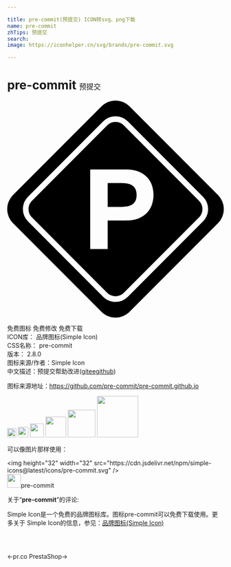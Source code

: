 ```yaml
---

title: pre-commit(预提交) ICON转svg、png下载
name: pre-commit
zhTips: 预提交
search: 
image: https://iconhelper.cn/svg/brands/pre-commit.svg

---
```


# pre-commit  <small style="font-size: 60%;font-weight: 100">预提交</small>

<div id="svg" class="svg-wrap">
<svg role="img" viewBox="0 0 24 24" xmlns="http://www.w3.org/2000/svg"><title>pre-commit icon</title><path d="M23.355 10.444L13.556.645a2.2 2.2 0 0 0-3.112 0L.645 10.444a2.201 2.201 0 0 0 0 3.112l9.799 9.799a2.201 2.201 0 0 0 3.112 0l9.799-9.799a2.2 2.2 0 0 0 0-3.112zm-1.657 2.918l-8.337 8.337a1.922 1.922 0 0 1-1.362.563c-.493 0-.986-.188-1.362-.563L2.3 13.362A1.92 1.92 0 0 1 1.738 12c0-.514.2-.998.564-1.362l8.337-8.337c.363-.363.847-.563 1.361-.563s.998.2 1.362.564l8.337 8.337c.75.75.75 1.972-.001 2.723zM14.195 9.76c.094.173.142.399.142.678s-.047.505-.142.678c-.095.173-.22.306-.376.401a1.485 1.485 0 0 1-.542.191 4.033 4.033 0 0 1-.641.049h-1.504V9.119h1.504c.222 0 .435.017.641.049.205.033.386.097.542.191.156.095.281.228.376.401zm7.062 1.319L12.92 2.742c-.245-.245-.572-.381-.92-.381s-.675.135-.921.381l-8.337 8.337c-.245.246-.381.573-.381.921s.135.675.381.921l8.337 8.337a1.304 1.304 0 0 0 1.842 0l8.337-8.337a1.305 1.305 0 0 0-.001-1.842zm-5.213.4a2.437 2.437 0 0 1-.53.906 2.624 2.624 0 0 1-.943.635c-.386.16-.855.24-1.405.24h-2.034v3.155H9.197v-8.8h3.969c.55 0 1.019.08 1.405.24.386.16.7.372.943.635.242.263.419.563.53.9.111.337.166.686.166 1.048 0 .353-.055.7-.166 1.041z"/></svg>
</div>
<detail full-name='pre-commit'></detail>

<div class="detail-page">
<p>
<span><span class="badge-success badge">免费图标</span> <span class="badge-success badge">免费修改</span>  <span class="badge-success badge">免费下载</span> </span>
<br/>
<span>
ICON库：
<span class="badge-secondary badge">品牌图标(Simple Icon)</span> 
</span>
<br/>
<span>
CSS名称：
<span class="badge-secondary badge">pre-commit</span> 
</span>

<br/>
<span>
版本：
<span class="badge-secondary badge">2.8.0</span> 
</span>
<br/>
<span>图标来源/作者：<span class="badge-light badge">Simple Icon</span></span> 
<br/>
<span class="zh-detail">中文描述：<span class="badge-primary badge">预提交</span><span class="help-link"><span>帮助改进</span>(<a href="https://gitee.com/liuwave/icon-helper/edit/master/json/brands/pre-commit.json" target="_blank" rel="noopener noreferrer">gitee</a><a href="https://github.com/liuwave/icon-helper/edit/master/json/brands/pre-commit.json" target="_blank" rel="noopener noreferrer">github</a></span>)</span><br/>
</p>
</div><div class="description description alert alert-light"><p>图标来源地址：<a href="https://github.com/pre-commit/pre-commit.github.io" target="_blank" rel="noopener noreferrer">https://github.com/pre-commit/pre-commit.github.io</a></p></div>
<div class="alert alert-dark">
<img height="21" width="21" src="https://cdn.jsdelivr.net/npm/simple-icons@latest/icons/pre-commit.svg" />
<img height="24" width="24" src="https://cdn.jsdelivr.net/npm/simple-icons@latest/icons/pre-commit.svg" />
<img height="32" width="32" src="https://cdn.jsdelivr.net/npm/simple-icons@latest/icons/pre-commit.svg" />
<img height="48" width="48" src="https://cdn.jsdelivr.net/npm/simple-icons@latest/icons/pre-commit.svg" />
<img height="64" width="64" src="https://cdn.jsdelivr.net/npm/simple-icons@latest/icons/pre-commit.svg" />
<img height="96" width="96" src="https://cdn.jsdelivr.net/npm/simple-icons@latest/icons/pre-commit.svg" />

</div>
<div>
  <p>可以像图片那样使用：    
  </p>
  <div class="alert alert-primary" style="font-size: 14px">
    &lt;img height="32" width="32" src="https://cdn.jsdelivr.net/npm/simple-icons@latest/icons/pre-commit.svg" /&gt;
    <copy-btn content='<img height="32" width="32" src="https://cdn.jsdelivr.net/npm/simple-icons@latest/icons/pre-commit.svg" />'></copy-btn>
  </div>
  <div class="alert alert-secondary">
    <img height="32" width="32" src="https://cdn.jsdelivr.net/npm/simple-icons@latest/icons/pre-commit.svg" />pre-commit
    <copy-btn content="pre-commit" btn-title="复制图标名称"></copy-btn>
  </div>
</div>
<div class="icon-detail__container">
<p>关于“<b>pre-commit</b>”的评论:</p>
</div>
<Vssue title="关于“pre-commit”的评论" />
<div><p>Simple Icon是一个免费的品牌图标库。图标pre-commit可以免费下载使用。更多关于  Simple Icon的信息，参见：<a target="_blank" href="https://iconhelper.cn/brands.html">品牌图标(Simple Icon)</a>
</p></div>


<div style="padding:2rem 0 " class="page-nav"><p class="inner"><span class="prev">←<router-link to="/icon/pr-co.html">pr.co</router-link></span> <span class="next"><router-link to="/icon/prestashop.html">PrestaShop</router-link>→</span></p></div>
